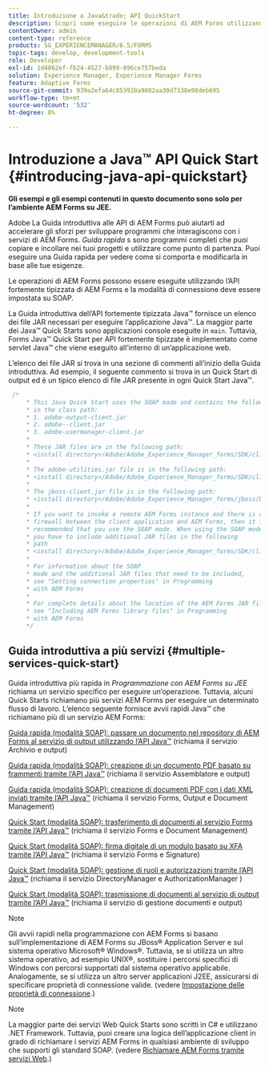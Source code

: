 ```yaml
---
title: Introduzione a Java&trade; API QuickStart
description: Scopri come eseguire le operazioni di AEM Forms utilizzando AEM Forms Java&trade; API fortemente tipizzata abilitata con connessione SOAP.
contentOwner: admin
content-type: reference
products: SG_EXPERIENCEMANAGER/6.5/FORMS
topic-tags: develop, development-tools
role: Developer
exl-id: 1d4062ef-fb24-4527-b899-896ce757beda
solution: Experience Manager, Experience Manager Forms
feature: Adaptive Forms
source-git-commit: 939a2efa64c853928a9082aa30d7338e98deb695
workflow-type: tm+mt
source-wordcount: '532'
ht-degree: 0%

---
```


# Introduzione a Java™ API Quick Start {#introducing-java-api-quickstart}

**Gli esempi e gli esempi contenuti in questo documento sono solo per l’ambiente AEM Forms su JEE.**

Adobe La Guida introduttiva alle API di AEM Forms può aiutarti ad accelerare gli sforzi per sviluppare programmi che interagiscono con i servizi di AEM Forms. *Guida rapida* s sono programmi completi che puoi copiare e incollare nei tuoi progetti e utilizzare come punto di partenza. Puoi eseguire una Guida rapida per vedere come si comporta e modificarla in base alle tue esigenze.

Le operazioni di AEM Forms possono essere eseguite utilizzando l’API fortemente tipizzata di AEM Forms e la modalità di connessione deve essere impostata su SOAP.

La Guida introduttiva dell’API fortemente tipizzata Java™ fornisce un elenco dei file JAR necessari per eseguire l’applicazione Java™. La maggior parte dei Java™ Quick Starts sono applicazioni console eseguite in `main`. Tuttavia, Forms Java™ Quick Start per API fortemente tipizzate è implementato come servlet Java™ che viene eseguito all’interno di un’applicazione web.

L’elenco dei file JAR si trova in una sezione di commenti all’inizio della Guida introduttiva. Ad esempio, il seguente commento si trova in un Quick Start di output ed è un tipico elenco di file JAR presente in ogni Quick Start Java™.

```java
 /*
     * This Java Quick Start uses the SOAP mode and contains the following JAR files
     * in the class path:
     * 1. adobe-output-client.jar
     * 2. adobe--client.jar
     * 3. adobe-usermanager-client.jar
     *
     * These JAR files are in the following path:
     * <install directory>/Adobe/Adobe_Experience_Manager_forms/SDK/client-libs/common
     *
     * The adobe-utilities.jar file is in the following path:
     * <install directory>/Adobe/Adobe_Experience_Manager_forms/SDK/client-libs/jboss
     *
     * The jboss-client.jar file is in the following path:
     * <install directory>/Adobe/Adobe_Experience_Manager_forms/jboss/bin/client
     *
     * If you want to invoke a remote AEM Forms instance and there is a
     * firewall between the client application and AEM Forms, then it is
     * recommended that you use the SOAP mode. When using the SOAP mode,
     * you have to include additional JAR files in the following
     * path
     * <install directory>/Adobe/Adobe_Experience_Manager_forms/SDK/client-libs/thirdparty
     *
     * For information about the SOAP
     * mode and the additional JAR files that need to be included,
     * see "Setting connection properties" in Programming
     * with AEM Forms
     *
     * For complete details about the location of the AEM Forms JAR files,
     * see "Including AEM Forms library files" in Programming
     * with AEM Forms
     */
```

## Guida introduttiva a più servizi {#multiple-services-quick-start}

Guida introduttiva più rapida in *Programmazione con AEM Forms su JEE* richiama un servizio specifico per eseguire un’operazione. Tuttavia, alcuni Quick Starts richiamano più servizi AEM Forms per eseguire un determinato flusso di lavoro. L’elenco seguente fornisce avvii rapidi Java™ che richiamano più di un servizio AEM Forms:

[Guida rapida (modalità SOAP): passare un documento nel repository di AEM Forms al servizio di output utilizzando l’API Java™](/help/forms/developing/output-service-java-api-quick.md#quick-start-soap-mode-passing-a-document-located-in-the-repository-to-the-output-service-using-the-java-api) (richiama il servizio Archivio e output)

[Guida rapida (modalità SOAP): creazione di un documento PDF basato su frammenti tramite l’API Java™](/help/forms/developing/output-service-java-api-quick.md#quick-start-soap-mode-creating-a-pdf-document-based-on-fragments-using-the-java-api) (richiama il servizio Assemblatore e output)

[Guida rapida (modalità SOAP): creazione di documenti PDF con i dati XML inviati tramite l’API Java™](/help/forms/developing/forms-service-api-quick-starts.md#quick-start-soap-mode-creating-pdf-documents-with-submitted-xml-data-using-the-java-api) (richiama il servizio Forms, Output e Document Management)

[Quick Start (modalità SOAP): trasferimento di documenti al servizio Forms tramite l’API Java™](/help/forms/developing/forms-service-api-quick-starts.md#quick-start-soap-mode-passing-documents-to-the-forms-service-using-the-java-api) (richiama il servizio Forms e Document Management)

[Quick Start (modalità SOAP): firma digitale di un modulo basato su XFA tramite l’API Java™](/help/forms/developing/signature-service-java-api-quick.md#quick-start-soap-mode-digitally-signing-a-xfa-based-form-using-the-java-api) (richiama il servizio Forms e Signature)

[Quick Start (modalità SOAP): gestione di ruoli e autorizzazioni tramite l’API Java™](/help/forms/developing/user-manager-java-api-quick.md#quick-start-soap-mode-managing-roles-and-permissions-using-the-java-api) (richiama il servizio DirectoryManager e AuthorizationManager )

[Quick Start (modalità SOAP): trasmissione di documenti al servizio di output tramite l’API Java™](/help/forms/developing/output-service-java-api-quick.md#quick-start-soap-mode-passing-documents-to-the-output-service-using-the-java-api) (richiama il servizio di gestione documenti e output)

>[!NOTE]
>
>Gli avvii rapidi nella programmazione con AEM Forms si basano sull’implementazione di AEM Forms su JBoss® Application Server e sul sistema operativo Microsoft® Windows®. Tuttavia, se si utilizza un altro sistema operativo, ad esempio UNIX®, sostituire i percorsi specifici di Windows con percorsi supportati dal sistema operativo applicabile. Analogamente, se si utilizza un altro server applicazioni J2EE, assicurarsi di specificare proprietà di connessione valide. (vedere [Impostazione delle proprietà di connessione](/help/forms/developing/invoking-aem-forms-using-java.md#setting-connection-properties).)

>[!NOTE]
>
>La maggior parte dei servizi Web Quick Starts sono scritti in C# e utilizzano .NET Framework. Tuttavia, puoi creare una logica dell’applicazione client in grado di richiamare i servizi AEM Forms in qualsiasi ambiente di sviluppo che supporti gli standard SOAP. (vedere [Richiamare AEM Forms tramite servizi Web](/help/forms/developing/invoking-aem-forms-using-web.md#invoking-aem-forms-using-web-services).)
